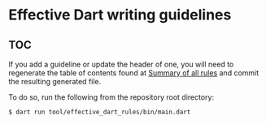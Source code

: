 # Effective Dart writing guidelines

## TOC

If you add a guideline or update the header of one,
you will need to regenerate the table of contents
found at [Summary of all rules][]
and commit the resulting generated file.

To do so, run the following from the repository root directory:

```console
$ dart run tool/effective_dart_rules/bin/main.dart
```

[Summary of all rules]: {{site.url}}/effective-dart#summary-of-all-rules

